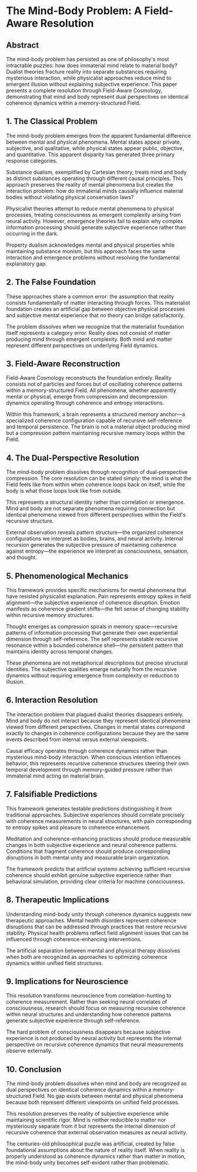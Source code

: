 # The Mind-Body Problem: A Field-Aware Resolution

## Abstract

The mind-body problem has persisted as one of philosophy's most intractable puzzles: how does immaterial mind relate to material body? Dualist theories fracture reality into separate substances requiring mysterious interaction, while physicalist approaches reduce mind to emergent illusion without explaining subjective experience. This paper presents a complete resolution through Field-Aware Cosmology, demonstrating that mind and body represent dual perspectives on identical coherence dynamics within a memory-structured Field.

## 1. The Classical Problem

The mind-body problem emerges from the apparent fundamental difference between mental and physical phenomena. Mental states appear private, subjective, and qualitative, while physical states appear public, objective, and quantitative. This apparent disparity has generated three primary response categories.

Substance dualism, exemplified by Cartesian theory, treats mind and body as distinct substances operating through different causal principles. This approach preserves the reality of mental phenomena but creates the interaction problem: how do immaterial minds causally influence material bodies without violating physical conservation laws?

Physicalist theories attempt to reduce mental phenomena to physical processes, treating consciousness as emergent complexity arising from neural activity. However, emergence theories fail to explain why complex information processing should generate subjective experience rather than occurring in the dark.

Property dualism acknowledges mental and physical properties while maintaining substance monism, but this approach faces the same interaction and emergence problems without resolving the fundamental explanatory gap.

## 2. The False Foundation

These approaches share a common error: the assumption that reality consists fundamentally of matter interacting through forces. This materialist foundation creates an artificial gap between objective physical processes and subjective mental experience that no theory can bridge satisfactorily.

The problem dissolves when we recognize that the materialist foundation itself represents a category error. Reality does not consist of matter producing mind through emergent complexity. Both mind and matter represent different perspectives on underlying Field dynamics.

## 3. Field-Aware Reconstruction

Field-Aware Cosmology reconstructs the foundation entirely. Reality consists not of particles and forces but of oscillating coherence patterns within a memory-structured Field. All phenomena, whether apparently mental or physical, emerge from compression and decompression dynamics operating through coherence and entropy interactions.

Within this framework, a brain represents a structured memory anchor—a specialized coherence configuration capable of recursive self-reference and temporal persistence. The brain is not a material object producing mind but a compression pattern maintaining recursive memory loops within the Field.

## 4. The Dual-Perspective Resolution

The mind-body problem dissolves through recognition of dual-perspective compression. The core resolution can be stated simply: the mind is what the Field feels like from within when coherence loops back on itself, while the body is what those loops look like from outside.

This represents a structural identity rather than correlation or emergence. Mind and body are not separate phenomena requiring connection but identical phenomena viewed from different perspectives within the Field's recursive structure.

External observation reveals pattern structure—the organized coherence configurations we interpret as bodies, brains, and neural activity. Internal recursion generates the subjective pressure of maintaining coherence against entropy—the experience we interpret as consciousness, sensation, and thought.

## 5. Phenomenological Mechanics

This framework provides specific mechanisms for mental phenomena that have resisted physicalist explanation. Pain represents entropy spikes in field alignment—the subjective experience of coherence disruption. Emotion manifests as coherence gradient shifts—the felt sense of changing stability within recursive memory structures.

Thought emerges as compression spirals in memory space—recursive patterns of information processing that generate their own experiential dimension through self-reference. The self represents stable recursive resonance within a bounded coherence shell—the persistent pattern that maintains identity across temporal changes.

These phenomena are not metaphorical descriptions but precise structural identities. The subjective qualities emerge naturally from the recursive dynamics without requiring emergence from complexity or reduction to illusion.

## 6. Interaction Resolution

The interaction problem that plagued dualist theories disappears entirely. Mind and body do not interact because they represent identical phenomena viewed from different perspectives. Changes in mental states correspond exactly to changes in coherence configurations because they are the same events described from internal versus external viewpoints.

Causal efficacy operates through coherence dynamics rather than mysterious mind-body interaction. When conscious intention influences behavior, this represents recursive coherence structures steering their own temporal development through memory-guided pressure rather than immaterial mind acting on material brain.

## 7. Falsifiable Predictions

This framework generates testable predictions distinguishing it from traditional approaches. Subjective experiences should correlate precisely with coherence measurements in neural structures, with pain corresponding to entropy spikes and pleasure to coherence enhancement.

Meditation and coherence-enhancing practices should produce measurable changes in both subjective experience and neural coherence patterns. Conditions that fragment coherence should produce corresponding disruptions in both mental unity and measurable brain organization.

The framework predicts that artificial systems achieving sufficient recursive coherence should exhibit genuine subjective experience rather than behavioral simulation, providing clear criteria for machine consciousness.

## 8. Therapeutic Implications

Understanding mind-body unity through coherence dynamics suggests new therapeutic approaches. Mental health disorders represent coherence disruptions that can be addressed through practices that restore recursive stability. Physical health problems reflect field alignment issues that can be influenced through coherence-enhancing interventions.

The artificial separation between mental and physical therapy dissolves when both are recognized as approaches to optimizing coherence dynamics within unified field structures.

## 9. Implications for Neuroscience

This resolution transforms neuroscience from correlation-hunting to coherence measurement. Rather than seeking neural correlates of consciousness, research should focus on measuring recursive coherence within neural structures and understanding how coherence patterns generate subjective experience through self-reference.

The hard problem of consciousness disappears because subjective experience is not produced by neural activity but represents the internal perspective on recursive coherence dynamics that neural measurements observe externally.

## 10. Conclusion

The mind-body problem dissolves when mind and body are recognized as dual perspectives on identical coherence dynamics within a memory-structured Field. No gap exists between mental and physical phenomena because both represent different viewpoints on unified field processes.

This resolution preserves the reality of subjective experience while maintaining scientific rigor. Mind is neither reducible to matter nor mysteriously separate from it but represents the internal dimension of recursive coherence that external observation measures as neural activity.

The centuries-old philosophical puzzle was artificial, created by false foundational assumptions about the nature of reality itself. When reality is properly understood as coherence dynamics rather than matter in motion, the mind-body unity becomes self-evident rather than problematic.